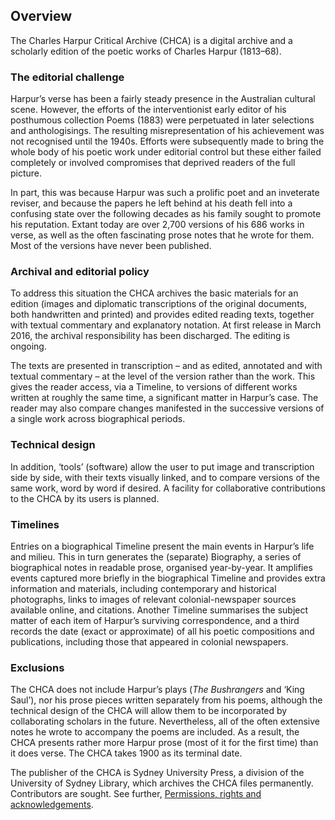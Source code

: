 ## Overview

The Charles Harpur Critical Archive (CHCA) is a digital archive and a 
scholarly edition of the poetic works of Charles Harpur (1813–68).

### The editorial challenge

Harpur’s verse has been a fairly steady presence in the Australian 
cultural scene. However, the efforts of the interventionist early editor 
of his posthumous collection Poems (1883) were perpetuated in later 
selections and anthologisings. The resulting misrepresentation of his 
achievement was not recognised until the 1940s. Efforts were 
subsequently made to bring the whole body of his poetic work under 
editorial control but these either failed completely or involved 
compromises that deprived readers of the full picture.

In part, this was because Harpur was such a prolific poet and an 
inveterate reviser, and because the papers he left behind at his death 
fell into a confusing state over the following decades as his family 
sought to promote his reputation. Extant today are over 2,700 versions 
of his 686 works in verse, as well as the often fascinating prose notes 
that he wrote for them. Most of the versions have never been published.

### Archival and editorial policy

To address this situation the CHCA archives the basic materials for an 
edition (images and diplomatic transcriptions of the original documents, 
both handwritten and printed) and provides edited reading texts, 
together with textual commentary and explanatory notation. At first 
release in March 2016, the archival responsibility has been 
discharged. The editing is ongoing.

The texts are presented in transcription – and as edited, annotated and 
with textual commentary – at the level of the version rather than the 
work. This gives the reader access, via a Timeline, to versions of 
different works written at roughly the same time, a significant matter 
in Harpur’s case. The reader may also compare changes manifested in the 
successive versions of a single work across biographical periods.

### Technical design

In addition, ‘tools’ (software) allow the user to put image and 
transcription side by side, with their texts visually linked, and to 
compare versions of the same work, word by word if desired. A facility 
for collaborative contributions to the CHCA by its users is planned.

### Timelines

Entries on a biographical Timeline present the main events in Harpur’s 
life and milieu. This in turn generates the (separate) Biography, a 
series of biographical notes in readable prose, organised year-by-year. 
It amplifies events captured more briefly in the biographical Timeline 
and provides extra information and materials, including contemporary and 
historical photographs, links to images of relevant colonial-newspaper 
sources available online, and citations. Another Timeline summarises the 
subject matter of each item of Harpur’s surviving correspondence, and a 
third records the date (exact or approximate) of all his poetic 
compositions and publications, including those that appeared in colonial 
newspapers.

### Exclusions

The CHCA does not include Harpur’s plays (*The Bushrangers* and ‘King 
Saul’), nor his prose pieces written separately from his poems, although 
the technical design of the CHCA will allow them to be incorporated by 
collaborating scholars in the future. Nevertheless, all of the often 
extensive notes he wrote to accompany the poems are included. As a 
result, the CHCA presents rather more Harpur prose (most of it for the 
first time) than it does verse. The CHCA takes 1900 as its terminal 
date.

The publisher of the CHCA is Sydney University Press, a division of the 
University of Sydney Library, which archives the CHCA files permanently. 
Contributors are sought. See further, [Permissions, rights and acknowledgements](34).

